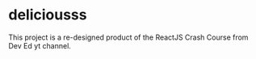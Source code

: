 # deliciousss
This project is a re-designed product of the ReactJS Crash Course from Dev Ed yt channel. 

